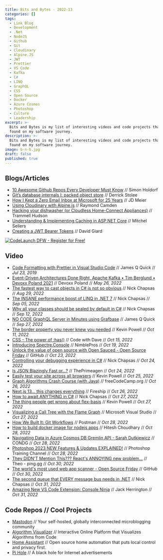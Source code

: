 ```yaml
---
title: Bits and Bytes - 2022-13
categories: []
tags:
  - Link Blog
  - Development
  - .Net
  - NodeJS
  - Github
  - Git
  - Cloudinary
  - Alpine.JS
  - JWT
  - Prettier
  - VS Code
  - Kafka
  - C#
  - LINQ
  - GraphQL
  - CSS
  - Open Source
  - Docker
  - Azure Cosmos
  - Photoshop
  - Culture
  - Leadership
excerpt: >-
  Bits and Bytes is my list of interesting videos and code projects that I've
  found on my software journey.
description: >-
  Bits and Bytes is my list of interesting videos and code projects that I've
  found on my software journey.
image: b-n-b.jpg
draft: false
published: true
---
```


## Blogs/Articles

- [10 Awesome Github Repos Every Developer Must Know](https://levelup.gitconnected.com/10-awesome-github-repos-every-developer-must-know-c0b0839a17d3) // Simon Holdorf
- [Git’s database internals I: packed object store](https://github.blog/2022-08-29-gits-database-internals-i-packed-object-store/) // Derrick Stolee
- [How I Kept a Zero Email Inbox at Microsoft for 25 Years](https://jdmeier.com/inbox-zero-at-microsoft/) // JD Meier
- [Using Cloudinary with Alpine.js](https://www.raymondcamden.com/2022/10/27/using-cloudinary-with-alpinejs?utm_content=bufferbc4af&utm_medium=social&utm_source=linkedin.com&utm_campaign=buffer) // Raymond Camden
- [Hacking your dishwasher (or Cloudless Home-Connect Appliances)](https://trmm.net/homeconnect/) // Trammell Hudson
- [Understanding & Implementing Caching in ASP.NET Core](https://mitchelsellers.com/blog/article/understanding-implementing-caching-in-asp-net-core) // Mitchel Sellers
- [Creating a JWT Bearer Tokens](https://davidgiard.com/creating-a-jwt-bearer-token) // David Giard

 [ ![CodeLaunch DFW - Register for Free!](~/assets/images/blog/codelaunch_dfw.png) ](<https://www.eventbrite.com/e/399161712427/?discount=CL-VIP-IMPROVING>)

## Video

- [Code Formatting with Prettier in Visual Studio Code](https://youtu.be/h3PJjP0nE98) // James Q Quick // _Jul 23, 2019_
- [Event-Driven Architectures Done Right, Apache Kafka • Tim Berglund • Devoxx Poland 2021](https://youtu.be/A_mstzRGfIE) // Devoxx Poland // _May 26, 2022_
- [The fastest way to cast objects in C# is not so obvious](https://youtu.be/dIu5EisoB_s) // Nick Chapsas // _Aug 29, 2022_
- [The INSANE performance boost of LINQ in .NET 7](https://youtu.be/zCKwlgtVLnQ) // Nick Chapsas // _Sep 05, 2022_
- [Why all your classes should be sealed by default in C#](https://youtu.be/d76WWAD99Yo) // Nick Chapsas // _Sep 12, 2022_
- [NO CODE GraphQL Server in Minutes using Grafbase](https://youtu.be/zkS4rnOpIlY) // James Q Quick // _Sep 27, 2022_
- [The border property you never knew you needed](https://youtu.be/ypstT5UfCsk) // Kevin Powell // _Oct 11, 2022_
- [CSS - The power of :has()](https://youtu.be/rvPZdV1aads) // Code with Dave // _Oct 15, 2022_
- [Introducing Spectre.Console](https://youtu.be/rXJ2p2Am_0I) // NimblePros // _Oct 19, 2022_
- [Unlock the value of open source with Open Sauced - Open Source Friday](https://youtu.be/BaIjOw1K5JY) // GitHub // _Oct 23, 2022_
- [Controlling your debugging experience in C#](https://youtu.be/yAaDn_-0rZY) // Nick Chapsas // _Oct 24, 2022_
- [Is JSON Blazingly Fast or...?](https://youtu.be/MuCK81q1edU) // ThePrimeagen // _Oct 24, 2022_
- [Easily test your site across all browsers](https://youtu.be/pRpsi1Z5YY0) // Kevin Powell // _Oct 25, 2022_
- [Graph Algorithms Crash Course (with Java)](https://youtu.be/dS44jZyj5gU) // freeCodeCamp.org // _Oct 26, 2022_
- [Next.js 13… this changes everything](https://youtu.be/_w0Ikk4JY7U) // Fireship // _Oct 26, 2022_
- [How to await ANYTHING in C#](https://youtu.be/ileC_qyLdD4) // Nick Chapsas // _Oct 27, 2022_
- [The thing people get wrong about flex-basis](https://youtu.be/jx4FtPlDXJg) // Kevin Powell // _Oct 27, 2022_
- [Visualizing a Call Tree with the Flame Graph](https://youtu.be/ROS3Pu8HeV8) // Microsoft Visual Studio // _Oct 27, 2022_
- [How We Built It: Git Workflows](https://youtu.be/VMhmRwuXfjA) // Postman // _Oct 28, 2022_
- [How to build docker image for nodejs apps](https://youtu.be/DQJNtDm5qy0) // Hitesh Choudhary // _Oct 28, 2022_
- [Navigating Data in Azure Cosmos DB Gremlin API - Sarah Dutkiewicz](https://youtu.be/w0Ag8mj-xFk) // CONDG // _Oct 28, 2022_
- [Photoshop 2023 NEW Features & Updates EXPLAINED!](https://youtu.be/wmDlaRv2alI) // Photoshop Training Channel // _Oct 28, 2022_
- [They DIDN'T Mention This??? React's ANNOYING new problem...](https://youtu.be/h_9Vx6kio2s) // Theo - ping․gg // _Oct 30, 2022_
- [The world's most used web app scanner - Open Source Friday](https://youtu.be/Ibti9SVpnX0) // GitHub // _Oct 30, 2022_
- [The second queue that EVERY message bus needs in .NET](https://youtu.be/5F3uQWomFMY) // Nick Chapsas // _Oct 31, 2022_
- [Amazing New VS Code Extension: Console Ninja](https://youtu.be/bmKDT-yG2eE) // Jack Herrington // _Oct 31, 2022_

## Code Repos // Cool Projects

- [Mastodon](https://github.com/mastodon/mastodon) // Your self-hosted, globally interconnected microblogging community
- [Algorithm Visualizer](https://github.com/algorithm-visualizer/algorithm-visualizer) // Interactive Online Platform that Visualizes Algorithms from Code
- [Home Assistant](https://github.com/home-assistant/core) // Open source home automation that puts local control and privacy first.
- [Pi Hole](https://github.com/pi-hole/pi-hole) // A black hole for Internet advertisements
